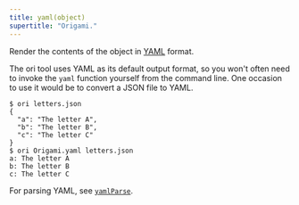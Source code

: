 ```yaml
---
title: yaml(object)
supertitle: "Origami."
---
```


Render the contents of the object in [YAML](https://en.wikipedia.org/wiki/YAML) format.

The ori tool uses YAML as its default output format, so you won't often need to invoke the `yaml` function yourself from the command line. One occasion to use it would be to convert a JSON file to YAML.

```console
$ ori letters.json
{
  "a": "The letter A",
  "b": "The letter B",
  "c": "The letter C"
}
$ ori Origami.yaml letters.json
a: The letter A
b: The letter B
c: The letter C
```

For parsing YAML, see [`yamlParse`](yamlParse.html).
